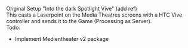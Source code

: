 Original Setup "Into the dark Spotlight Vive" (add ref)  
This casts a Laserpoint on the Media Theatres screens with a HTC Vive controller and sends it to the Game (Processing as Server).  
Todo:
- Implement Medientheater v2 package
